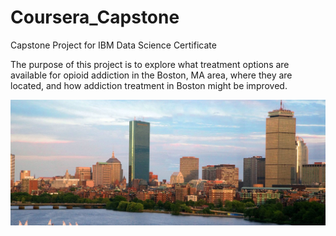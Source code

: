 # Coursera_Capstone
Capstone Project for IBM Data Science Certificate

The purpose of this project is to explore what treatment options are available for opioid addiction in the Boston, MA area, where they are located, and how addiction treatment in Boston might be improved.

![Boston](Boston.jpg)
